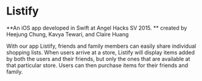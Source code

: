 # Listify
**An iOS app developed in Swift at Angel Hacks SV 2015. **
created by Heejung Chung, Kavya Tewari, and Claire Huang

With our app Listify, friends and family members can easily share individual shopping lists. When users arrive at a store, Listify will display items added by both the users and their friends, but only the ones that are available at that particular store. Users can then purchase items for their friends and family.
